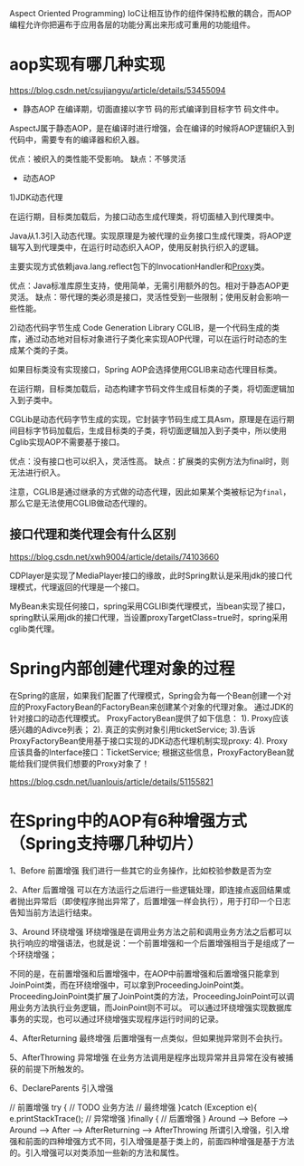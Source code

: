 Aspect Oriented Programming)
IoC让相互协作的组件保持松散的耦合，而AOP编程允许你把遍布于应用各层的功能分离出来形成可重用的功能组件。

# aop实现有哪几种实现
https://blog.csdn.net/csujiangyu/article/details/53455094

- 静态AOP
在编译期，切面直接以字节 码的形式编译到目标字节 码文件中。

AspectJ属于静态AOP，是在编译时进行增强，会在编译的时候将AOP逻辑织入到代码中，需要专有的编译器和织入器。

优点：被织入的类性能不受影响。
缺点：不够灵活

- 动态AOP  

1)JDK动态代理

在运行期，目标类加载后，为接口动态生成代理类，将切面植入到代理类中。
  
Java从1.3引入动态代理。实现原理是为被代理的业务接口生成代理类，将AOP逻辑写入到代理类中，在运行时动态织入AOP，使用反射执行织入的逻辑。
 
主要实现方式依赖java.lang.reflect包下的InvocationHandler和[Proxy](https://link.juejin.cn/?target=http%3A%2F%2Fwww.liuhaihua.cn%2Farchives%2Ftag%2Fproxy)类。

  
优点：Java标准库原生支持，使用简单，无需引用额外的包。相对于静态AOP更灵活。
缺点：带代理的类必须是接口，灵活性受到一些限制；使用反射会影响一些性能。

2)动态代码字节生成 Code Generation Library
CGLIB，是一个代码生成的类库，通过动态地对目标对象进行子类化来实现AOP代理，可以在运行时动态的生成某个类的子类。

如果目标类没有实现接口，Spring AOP会选择使用CGLIB来动态代理目标类。

在运行期，目标类加载后，动态构建字节码文件生成目标类的子类，将切面逻辑加入到子类中。

CGLib是动态代码字节生成的实现，它封装字节码生成工具Asm，原理是在运行期间目标字节码加载后，生成目标类的子类，将切面逻辑加入到子类中，所以使用Cglib实现AOP不需要基于接口。

优点：没有接口也可以织入，灵活性高。
缺点：扩展类的实例方法为final时，则无法进行织入。

注意，CGLIB是通过继承的方式做的动态代理，因此如果某个类被标记为`final`，那么它是无法使用CGLIB做动态代理的。

## 接口代理和类代理会有什么区别
https://blog.csdn.net/xwh9004/article/details/74103660

CDPlayer是实现了MediaPlayer接口的缘故，此时Spring默认是采用jdk的接口代理模式，代理返回的代理是一个接口。

MyBean未实现任何接口，spring采用CGLIBl类代理模式，当bean实现了接口，spring默认采用jdk的接口代理，当设置proxyTargetClass=true时，spring采用cglib类代理。

# Spring内部创建代理对象的过程
在Spring的底层，如果我们配置了代理模式，Spring会为每一个Bean创建一个对应的ProxyFactoryBean的FactoryBean来创建某个对象的代理对象。
通过JDK的针对接口的动态代理模式。
ProxyFactoryBean提供了如下信息：
1). Proxy应该感兴趣的Adivce列表；
2). 真正的实例对象引用ticketService;
3).告诉ProxyFactoryBean使用基于接口实现的JDK动态代理机制实现proxy: 
4). Proxy应该具备的Interface接口：TicketService;
根据这些信息，ProxyFactoryBean就能给我们提供我们想要的Proxy对象了！

https://blog.csdn.net/luanlouis/article/details/51155821

# 在Spring中的AOP有6种增强方式（Spring支持哪几种切片）

1、Before 前置增强
我们进行一些其它的业务操作，比如校验参数是否为空

2、After 后置增强
可以在方法运行之后进行一些逻辑处理，即连接点返回结果或者抛出异常后（即使程序抛出异常了，后置增强一样会执行），用于打印一个日志告知当前方法运行结束。

3、Around 环绕增强
环绕增强是在调用业务方法之前和调用业务方法之后都可以执行响应的增强语法，也就是说：一个前置增强和一个后置增强相当于是组成了一个环绕增强；

不同的是，在前置增强和后置增强中，在AOP中前置增强和后置增强只能拿到JoinPoint类，而在环绕增强中，可以拿到ProceedingJoinPoint类。
ProceedingJoinPoint类扩展了JoinPoint类的方法，ProceedingJoinPoint可以调用业务方法执行业务逻辑，而JoinPoint则不可以。
可以通过环绕增强实现数据库事务的实现，也可以通过环绕增强实现程序运行时间的记录。

4、AfterReturning 最终增强
后置增强有一点类似，但如果抛异常则不会执行。

5、AfterThrowing 异常增强
在业务方法调用是程序出现异常并且异常在没有被捕获的前提下所触发的。

6、DeclareParents 引入增强

// 前置增强
try {
    // TODO 业务方法
    // 最终增强
}catch (Exception e){
    e.printStackTrace();
    // 异常增强
}finally {
    // 后置增强
}
 Around --> Before --> Around --> After --> AfterReturning --> AfterThrowing 
 所谓引入增强，引入增强和前面的四种增强方式不同，引入增强是基于类上的，前面四种增强是基于方法的。引入增强可以对类添加一些新的方法和属性。

